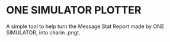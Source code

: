 # ONE SIMULATOR PLOTTER

A simple tool to help turn the Message Stat Report made by ONE SIMULATOR, into charin .pngt. 
